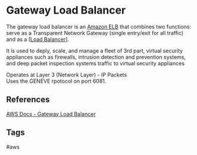 # Gateway Load Balancer

The gateway load balancer is an [Amazon ELB](../202309150457) that combines two functions: serve as a Transparent Network Gateway (single entry/exit for all traffic) and as a [[Load Balancer](../202309150454)].  

It is used to deply, scale, and manage a fleet of 3rd part, virtual security appliances such as firewalls, intrusion detection and prevention systems, and deep packet inspection systems traffic to virtual security appliances 

Operates at Layer 3 (Network Layer) - IP Packets  
Uses the GENEVE rpotocol on port 6081.  

## References
[AWS Docs - Gateway Load Balancer](https://docs.aws.amazon.com/elasticloadbalancing/latest/gateway/introduction.html)

## Tags
#aws
